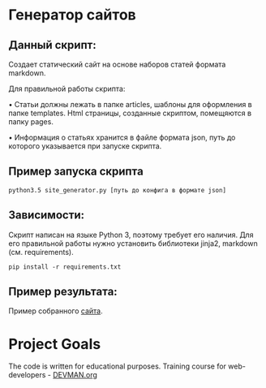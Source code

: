 ﻿# Генератор сайтов

## Данный скрипт:

Создает статический сайт на основе наборов статей формата markdown.

Для правильной работы скрипта:

• Статьи должны лежать в папке articles, шаблоны для оформления в папке templates. Html страницы, созданные скриптом, помещяются в папку pages.

• Информация о статьях хранится в файле формата json, путь до которого указывается при запуске скрипта.


## Пример запуска скрипта

	python3.5 site_generator.py [путь до конфига в формате json]

## Зависимости:

Скрипт написан на языке Python 3, поэтому требует его наличия.
Для его правильной работы нужно установить библиотеки jinja2, markdown (см. requirements).

    pip install -r requirements.txt

## Пример результата:

Пример собранного [сайта](https://poffk.github.io/19_site_generator/pages/index.html).

# Project Goals

The code is written for educational purposes. Training course for web-developers - [DEVMAN.org](https://devman.org)
